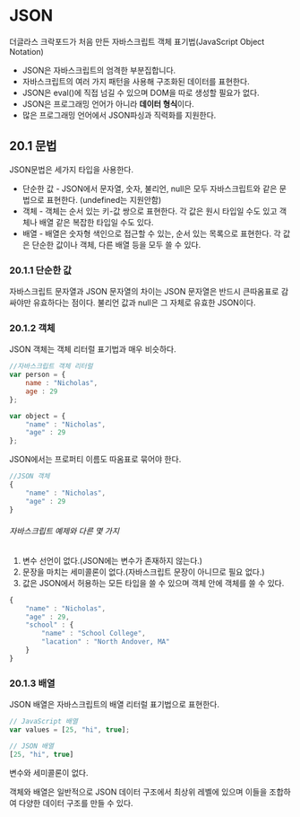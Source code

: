 # JSON
더글라스 크락포드가 처음 만든 자바스크립트 객체 표기법(JavaScript Object Notation)
- JSON은 자바스크립트의 엄격한 부분집합니다.
- 자바스크립트의 여러 가지 패턴을 사용해 구조화된 데이터를 표현한다.
- JSON은 eval()에 직접 넘길 수 있으며 DOM을 따로 생성할 필요가 없다.
- JSON은 프로그래밍 언어가 아니라 <strong>데이터 형식</strong>이다.
- 많은 프로그래밍 언어에서 JSON파싱과 직력화를 지원한다.

## 20.1 문법
JSON문법은 세가지 타입을 사용한다.
- 단순한 값 - JSON에서 문자열, 숫자, 불리언, null은 모두 자바스크립트와 같은 문법으로 표현한다. (undefined는 지원안함)
- 객체 - 객체는 순서 있는 키-값 쌍으로 표현한다. 각 값은 원시 타입일 수도 있고 객체나 배열 같은 복잡한 타입일 수도 있다.
- 배열 - 배열은 숫자형 색인으로 접근할 수 있는, 순서 있는 목록으로 표현한다.
각 값은 단순한 값이나 객체, 다른 배열 등을 모두 쓸 수 있다.

### 20.1.1 단순한 값
자바스크립트 문자열과 JSON 문자열의 차이는 JSON 문자열은 반드시 큰따옴표로 감싸야만 유효하다는 점이다.
불리언 값과 null은 그 자체로 유효한 JSON이다.

### 20.1.2 객체
JSON 객체는 객체 리터럴 표기법과 매우 비슷하다.
```js
//자바스크립트 객체 리터럴
var person = {
    name : "Nicholas",
    age : 29
};

var object = {
    "name" : "Nicholas",
    "age" : 29
};
```
JSON에서는 프로퍼티 이름도 따옴표로 묶어야 한다.
```js
//JSON 객체
{
    "name" : "Nicholas",
    "age" : 29
}
```
###### 자바스크립트 예제와 다른 몇 가지
1. 변수 선언이 없다.(JSON에는 변수가 존재하지 않는다.)
2. 문장을 마치는 세미콜론이 없다.(자바스크립트 문장이 아니므로 필요 없다.)
3. 값은 JSON에서 허용하는 모든 타입을 쓸 수 있으며 객체 안에 객체를 쓸 수 있다.
```js
{
    "name" : "Nicholas",
    "age" : 29,
    "school" : {
        "name" : "School College",
        "lacation" : "North Andover, MA"
    }
}
```

### 20.1.3 배열
JSON 배열은 자바스크립트의 배열 리터럴 표기법으로 표현한다.
```js
// JavaScript 배열
var values = [25, "hi", true];

// JSON 배열
[25, "hi", true]
```
변수와 세미콜론이 없다.

객체와 배열은 일반적으로 JSON 데이터 구조에서 최상위 레벨에 있으며 이들을 조합하여 다양한 데이터 구조를 만들 수 있다.
